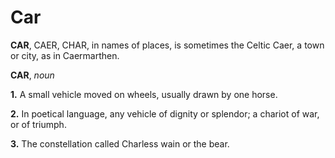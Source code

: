 # Car

**CAR**, CAER, CHAR, in names of places, is sometimes the Celtic Caer, a town or city, as in Caermarthen.

**CAR**, _noun_

**1.** A small vehicle moved on wheels, usually drawn by one horse.

**2.** In poetical language, any vehicle of dignity or splendor; a chariot of war, or of triumph.

**3.** The constellation called Charless wain or the bear.
